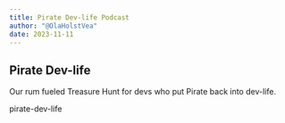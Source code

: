 ```yaml
---
title: Pirate Dev-life Podcast
author: "@OlaHolstVea"
date: 2023-11-11
---
```



## Pirate Dev-life

Our rum fueled Treasure Hunt for devs who put Pirate back into dev-life.

pirate-dev-life